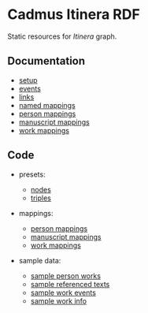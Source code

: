 # Cadmus Itinera RDF

Static resources for _Itinera_ graph.

## Documentation

- [setup](setup.md)
- [events](events.md)
- [links](links.md)
- [named mappings](named-mappings.md)
- [person mappings](person-mappings.md)
- [manuscript mappings](ms-mappings.md)
- [work mappings](work-mappings.md)

## Code

- presets:
  - [nodes](code/nodes.json)
  - [triples](code/triples.json)

- mappings:
  - [person mappings](code/person-mappings.json)
  - [manuscript mappings](code/ms-mappings.json)
  - [work mappings](code/work-mappings.json)

- sample data:
  - [sample person works](code/samples/person-works.json)
  - [sample referenced texts](code/samples/referenced-texts.json)
  - [sample work events](code/samples/work-events.json)
  - [sample work info](code/samples/work-info.json)
